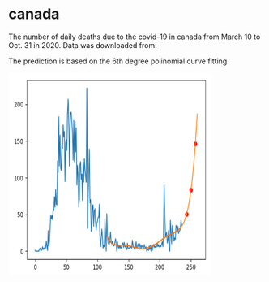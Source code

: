 # canada
The number of daily deaths due to the covid-19 in canada from March 10 to Oct. 31 in 2020.
Data was downloaded from:

The prediction is based on the 6th degree polinomial curve fitting.

<img src='./canada.png' width=400 height=400>
